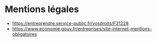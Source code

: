 # Mentions légales

- https://entreprendre.service-public.fr/vosdroits/F31228
- https://www.economie.gouv.fr/entreprises/site-internet-mentions-obligatoires

